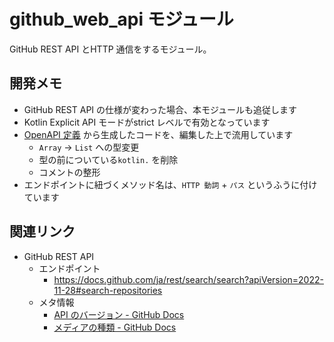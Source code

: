 # github_web_api モジュール
GitHub REST API とHTTP 通信をするモジュール。



## 開発メモ
* GitHub REST API の仕様が変わった場合、本モジュールも追従します
* Kotlin Explicit API モードがstrict レベルで有効となっています
* [OpenAPI 定義](../docs/github.yaml) から生成したコードを、編集した上で流用しています
    * `Array` -> `List` への型変更
    * 型の前についている`kotlin.` を削除
    * コメントの整形
* エンドポイントに紐づくメソッド名は、`HTTP 動詞` + `パス` というふうに付けています



## 関連リンク
* GitHub REST API
    * エンドポイント
        * https://docs.github.com/ja/rest/search/search?apiVersion=2022-11-28#search-repositories
    * メタ情報
        * [API のバージョン - GitHub Docs](https://docs.github.com/ja/rest/overview/api-versions?apiVersion=2022-11-28)
        * [メディアの種類 - GitHub Docs](https://docs.github.com/ja/rest/overview/media-types?apiVersion=2022-11-28)
